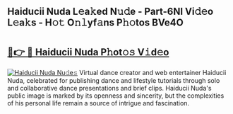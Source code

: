 ## Haiducii Nuda L𝚎a𝚔ed N𝚞𝚍e - Part-6NI Vi𝚍𝚎o L𝚎a𝚔s - H𝚘𝚝 O𝚗𝚕yf𝚊ns P𝚑𝚘tos BVe4O

# <h2><a href="http://kf5ub3p.oniu.top/?m=Haiducii+Nuda">🔗👉 🔴 Haiducii Nuda P𝚑ot𝚘𝚜 V𝚒d𝚎o</a></h2>

[![Haiducii Nuda Nu𝚍e𝚜](https://i.imgur.com/0qMVB7G.gif)](http://kf5ub3p.oniu.top/?m=Haiducii+Nuda)
Virtual dance creator and web entertainer Haiducii Nuda, celebrated for publishing dance and lifestyle tutorials through solo and collaborative dance presentations and brief clips. Haiducii Nuda's public image is marked by its openness and sincerity, but the complexities of his personal life remain a source of intrigue and fascination.  
